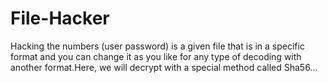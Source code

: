 # File-Hacker
Hacking the numbers (user password) is a given file that is in a specific format and you can change it as you like for any type of decoding with another format.Here, we will decrypt with a special method called Sha56...
